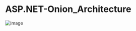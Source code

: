 # ASP.NET-Onion_Architecture
![image](https://github.com/user-attachments/assets/6e1a5726-838b-4690-b9be-711d38f8c1b7)
